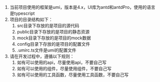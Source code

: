 1. 当前项目使用的框架是umi，版本是4.x，UI库为antd和antdPro，使用的语言是typescript
2. 项目的目录结构如下：
   1. src目录下存放的是项目的源代码
   2. public目录下存放的是项目的静态资源
   3. mock目录下存放的是项目的mock数据
   4. config目录下存放的是项目的配置文件
   5. .umirc.ts文件是umi的配置文件
3. 请在开发过程中，遵循以下规则：
   1. 如有可以使用的api，尽量使用api，不要自己写
   2. 如有可以使用的组件，尽量使用组件，不要自己写
   3. 如有可以使用的工具函数，尽量使用工具函数，不要自己写